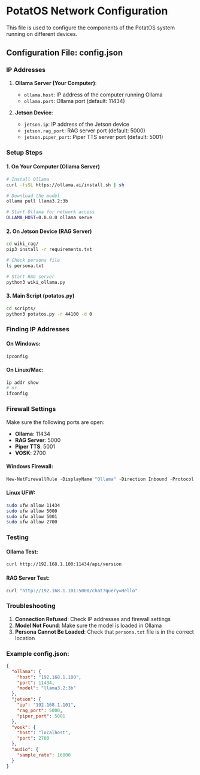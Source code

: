 # PotatOS Network Configuration

This file is used to configure the components of the PotatOS system running on different devices.

## Configuration File: config.json

### IP Addresses

1. **Ollama Server (Your Computer)**:
   - `ollama.host`: IP address of the computer running Ollama
   - `ollama.port`: Ollama port (default: 11434)
   
2. **Jetson Device**:
   - `jetson.ip`: IP address of the Jetson device
   - `jetson.rag_port`: RAG server port (default: 5000)
   - `jetson.piper_port`: Piper TTS server port (default: 5001)

### Setup Steps

#### 1. On Your Computer (Ollama Server)

```bash
# Install Ollama
curl -fsSL https://ollama.ai/install.sh | sh

# Download the model
ollama pull llama3.2:3b

# Start Ollama for network access
OLLAMA_HOST=0.0.0.0 ollama serve
```

#### 2. On Jetson Device (RAG Server)

```bash
cd wiki_rag/
pip3 install -r requirements.txt

# Check persona file
ls persona.txt

# Start RAG server
python3 wiki_ollama.py
```

#### 3. Main Script (potatos.py)

```bash
cd scripts/
python3 potatos.py -r 44100 -d 0
```

### Finding IP Addresses

#### On Windows:
```cmd
ipconfig
```

#### On Linux/Mac:
```bash
ip addr show
# or
ifconfig
```

### Firewall Settings

Make sure the following ports are open:

- **Ollama**: 11434
- **RAG Server**: 5000
- **Piper TTS**: 5001
- **VOSK**: 2700

#### Windows Firewall:
```powershell
New-NetFirewallRule -DisplayName "Ollama" -Direction Inbound -Protocol TCP -LocalPort 11434 -Action Allow
```

#### Linux UFW:
```bash
sudo ufw allow 11434
sudo ufw allow 5000
sudo ufw allow 5001
sudo ufw allow 2700
```

### Testing

#### Ollama Test:
```bash
curl http://192.168.1.100:11434/api/version
```

#### RAG Server Test:
```bash
curl "http://192.168.1.101:5000/chat?query=Hello"
```

### Troubleshooting

1. **Connection Refused**: Check IP addresses and firewall settings
2. **Model Not Found**: Make sure the model is loaded in Ollama
3. **Persona Cannot Be Loaded**: Check that `persona.txt` file is in the correct location

### Example config.json:

```json
{
  "ollama": {
    "host": "192.168.1.100",
    "port": 11434,
    "model": "llama3.2:3b"
  },
  "jetson": {
    "ip": "192.168.1.101",
    "rag_port": 5000,
    "piper_port": 5001
  },
  "vosk": {
    "host": "localhost",
    "port": 2700
  },
  "audio": {
    "sample_rate": 16000
  }
}
```
